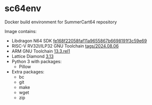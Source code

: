 # sc64env


Docker build environment for SummerCart64 repository

Image contains:
- Libdragon N64 SDK [fe168f22058faf11a9655867b6698191f3c59e69](https://github.com/DragonMinded/libdragon/commit/fe168f22058faf11a9655867b6698191f3c59e69)
- RISC-V RV32I/ILP32 GNU Toolchain [tags/2024.08.06](https://github.com/riscv-collab/riscv-gnu-toolchain/tree/2024.08.06)
- ARM GNU Toolchain [13.3.rel1](https://developer.arm.com/downloads/-/arm-gnu-toolchain-downloads)
- Lattice Diamond [3.13](https://www.latticesemi.com/en/Products/DesignSoftwareAndIP/FPGAandLDS/LatticeDiamond)
- Python 3 with packages:
  - Pillow
- Extra packages:
  - bc
  - git
  - make
  - wget
  - zip

